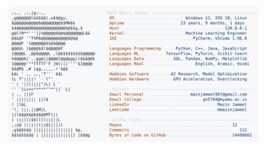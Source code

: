 <picture>
  <source srcset="https://raw.githubusercontent.com/mmazinjameel/mmazinjameel/main/dark_mode.svg?v=1754504219" media="(prefers-color-scheme: dark)">
  <img src="https://raw.githubusercontent.com/mmazinjameel/mmazinjameel/main/light_mode.svg?v=1754504219">
</picture>
